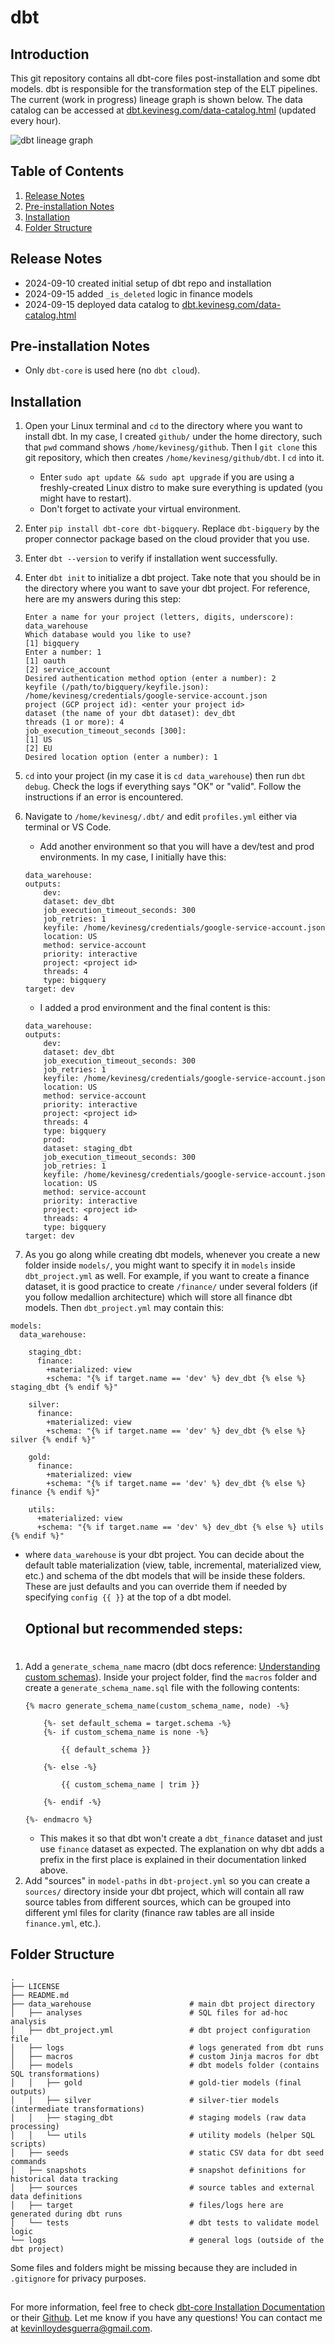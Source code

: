 # dbt

## Introduction
This git repository contains all dbt-core files post-installation and some dbt models. dbt is responsible for the transformation step of the ELT pipelines. The current (work in progress) lineage graph is shown below. The data catalog can be accessed at [dbt.kevinesg.com/data-catalog.html](https://dbt.kevinesg.com/data-catalog.html) (updated every hour).

![dbt lineage graph](https://i.imgur.com/dRfcUVQ.png)

##
## Table of Contents
1. [Release Notes](#release-notes)
2. [Pre-installation Notes](#pre-installation-notes)
3. [Installation](#installation)
4. [Folder Structure](#folder-structure)

##
## Release Notes
* 2024-09-10    created initial setup of dbt repo and installation
* 2024-09-15    added `_is_deleted` logic in finance models
* 2024-09-15    deployed data catalog to [dbt.kevinesg.com/data-catalog.html](https://dbt.kevinesg.com/data-catalog.html)

##
## Pre-installation Notes
* Only `dbt-core` is used here (no `dbt cloud`).

##
## Installation
1. Open your Linux terminal and `cd` to the directory where you want to install dbt. In my case, I created `github/` under the home directory, such that `pwd` command shows `/home/kevinesg/github`. Then I `git clone` this git repository, which then creates `/home/kevinesg/github/dbt`. I `cd` into it.
    * Enter `sudo apt update && sudo apt upgrade` if you are using a freshly-created Linux distro to make sure everything is updated (you might have to restart).
    * Don't forget to activate your virtual environment.
2. Enter `pip install dbt-core dbt-bigquery`. Replace `dbt-bigquery` by the proper connector package based on the cloud provider that you use.
3. Enter `dbt --version` to verify if installation went successfully.
4. Enter `dbt init` to initialize a dbt project. Take note that you should be in the directory where you want to save your dbt project. For reference, here are my answers during this step:
    ````
    Enter a name for your project (letters, digits, underscore): data_warehouse
    Which database would you like to use?
    [1] bigquery
    Enter a number: 1
    [1] oauth
    [2] service_account
    Desired authentication method option (enter a number): 2
    keyfile (/path/to/bigquery/keyfile.json): /home/kevinesg/credentials/google-service-account.json
    project (GCP project id): <enter your project id>
    dataset (the name of your dbt dataset): dev_dbt
    threads (1 or more): 4
    job_execution_timeout_seconds [300]: 
    [1] US
    [2] EU
    Desired location option (enter a number): 1
    ````
5. `cd` into your project (in my case it is `cd data_warehouse`) then run `dbt debug`. Check the logs if everything says "OK" or "valid". Follow the instructions if an error is encountered.
6. Navigate to `/home/kevinesg/.dbt/` and edit `profiles.yml` either via terminal or VS Code.
    * Add another environment so that you will have a dev/test and prod environments. In my case, I initially have this:
    ````
    data_warehouse:
    outputs:
        dev:
        dataset: dev_dbt
        job_execution_timeout_seconds: 300
        job_retries: 1
        keyfile: /home/kevinesg/credentials/google-service-account.json
        location: US
        method: service-account
        priority: interactive
        project: <project id>
        threads: 4
        type: bigquery
    target: dev
    ````

    * I added a prod environment and the final content is this:
    ````
    data_warehouse:
    outputs:
        dev:
        dataset: dev_dbt
        job_execution_timeout_seconds: 300
        job_retries: 1
        keyfile: /home/kevinesg/credentials/google-service-account.json
        location: US
        method: service-account
        priority: interactive
        project: <project id>
        threads: 4
        type: bigquery
        prod:
        dataset: staging_dbt
        job_execution_timeout_seconds: 300
        job_retries: 1
        keyfile: /home/kevinesg/credentials/google-service-account.json
        location: US
        method: service-account
        priority: interactive
        project: <project id>
        threads: 4
        type: bigquery
    target: dev
    ````
7. As you go along while creating dbt models, whenever you create a new folder inside `models/`, you might want to specify it in `models` inside `dbt_project.yml` as well. For example, if you want to create a finance dataset, it is good practice to create `/finance/` under several folders (if you follow medallion architecture) which will store all finance dbt models. Then `dbt_project.yml` may contain this:
````
models:
  data_warehouse:

    staging_dbt:
      finance:
        +materialized: view
        +schema: "{% if target.name == 'dev' %} dev_dbt {% else %} staging_dbt {% endif %}"
    
    silver:
      finance:
        +materialized: view
        +schema: "{% if target.name == 'dev' %} dev_dbt {% else %} silver {% endif %}"
    
    gold:
      finance:
        +materialized: view
        +schema: "{% if target.name == 'dev' %} dev_dbt {% else %} finance {% endif %}"
    
    utils:
      +materialized: view
      +schema: "{% if target.name == 'dev' %} dev_dbt {% else %} utils {% endif %}"
````
* where `data_warehouse` is your dbt project. You can decide about the default table materialization (view, table, incremental, materialized view, etc.) and schema of the dbt models that will be inside these folders. These are just defaults and you can override them if needed by specifying `config {{ }}` at the top of a dbt model.

    ## Optional but recommended steps: 
#
1. Add a `generate_schema_name` macro (dbt docs reference: [Understanding custom schemas](https://docs.getdbt.com/docs/build/custom-schemas#understanding-custom-schemas)). Inside your project folder, find the `macros` folder and create a `generate_schema_name.sql` file with the following contents:
    ````
    {% macro generate_schema_name(custom_schema_name, node) -%}

        {%- set default_schema = target.schema -%}
        {%- if custom_schema_name is none -%}

            {{ default_schema }}

        {%- else -%}

            {{ custom_schema_name | trim }}

        {%- endif -%}

    {%- endmacro %}
    ````
    * This makes it so that dbt won't create a `dbt_finance` dataset and just use `finance` dataset as expected. The explanation on why dbt adds a prefix in the first place is explained in their documentation linked above.
2. Add "sources" in `model-paths` in `dbt-project.yml` so you can create a `sources/` directory inside your dbt project, which will contain all raw source tables from different sources, which can be grouped into different yml files for clarity (finance raw tables are all inside `finance.yml`, etc.).

##
## Folder Structure
````
.
├── LICENSE
├── README.md
├── data_warehouse                      # main dbt project directory
│   ├── analyses                        # SQL files for ad-hoc analysis
│   ├── dbt_project.yml                 # dbt project configuration file
│   ├── logs                            # logs generated from dbt runs
│   ├── macros                          # custom Jinja macros for dbt
│   ├── models                          # dbt models folder (contains SQL transformations)
│   │   ├── gold                        # gold-tier models (final outputs)
│   │   ├── silver                      # silver-tier models (intermediate transformations)
│   │   ├── staging_dbt                 # staging models (raw data processing)
│   │   └── utils                       # utility models (helper SQL scripts)
│   ├── seeds                           # static CSV data for dbt seed commands
│   ├── snapshots                       # snapshot definitions for historical data tracking
│   ├── sources                         # source tables and external data definitions
│   ├── target                          # files/logs here are generated during dbt runs
│   └── tests                           # dbt tests to validate model logic
└── logs                                # general logs (outside of the dbt project)
````
Some files and folders might be missing because they are included in `.gitignore` for privacy purposes.
##
For more information, feel free to check [dbt-core Installation Documentation](https://docs.getdbt.com/docs/core/installation-overview) or their [Github](https://github.com/dbt-labs/dbt-core). Let me know if you have any questions! You can contact me at kevinlloydesguerra@gmail.com.